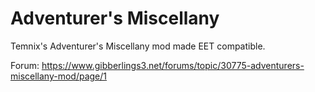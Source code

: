 # Adventurer's Miscellany
Temnix's Adventurer's Miscellany mod made EET compatible.

Forum: https://www.gibberlings3.net/forums/topic/30775-adventurers-miscellany-mod/page/1
